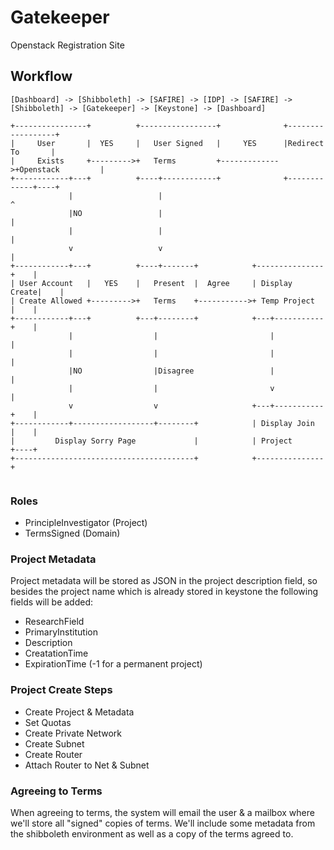 # Gatekeeper
Openstack Registration Site

## Workflow

```
[Dashboard] -> [Shibboleth] -> [SAFIRE] -> [IDP] -> [SAFIRE] -> [Shibboleth] -> [Gatekeeper] -> [Keystone] -> [Dashboard]
```

```
+----------------+          +-----------------+              +------------------+
|     User       |  YES     |   User Signed   |     YES      |Redirect To       |
|     Exists     +--------->+   Terms         +------------->+Openstack         |
+------------+---+          +----+------------+              +-------------+----+
             |                   |                                         ^
             |NO                 |                                         |
             |                   |                                         |
             v                   v                                         |
+------------+---+          +----+-------+            +---------------+    |
| User Account   |   YES    |   Present  |  Agree     | Display Create|    |
| Create Allowed +--------->+   Terms    +----------->+ Temp Project  |    |
+------------+---+          +---+--------+            +---+-----------+    |
             |                  |                         |                |
             |                  |                         |                |
             |NO                |Disagree                 |                |
             |                  |                         v                |
             v                  v                     +---+-----------+    |
+------------+------------------+--------+            | Display Join  |    |
|         Display Sorry Page             |            | Project       +----+
+----------------------------------------+            +---------------+


```

### Roles
* PrincipleInvestigator (Project)
* TermsSigned (Domain)

### Project Metadata
Project metadata will be stored as JSON in the project description field, so besides the project name which is already stored in keystone the following fields will be added:
* ResearchField
* PrimaryInstitution
* Description
* CreatationTime
* ExpirationTime (-1 for a permanent project)

### Project Create Steps
* Create Project & Metadata
* Set Quotas
* Create Private Network
* Create Subnet
* Create Router
* Attach Router to Net & Subnet

### Agreeing to Terms
When agreeing to terms, the system will email the user & a mailbox where we'll store all "signed" copies of terms.
We'll include some metadata from the shibboleth environment as well as a copy of the terms agreed to.

